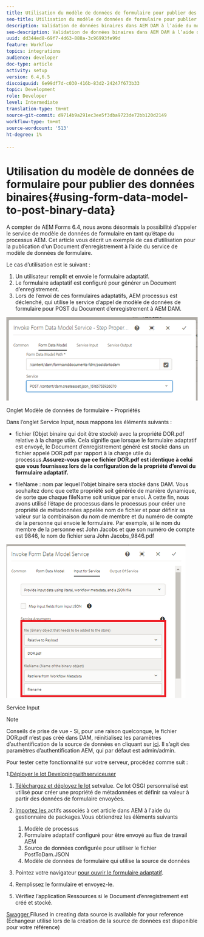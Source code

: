 ```yaml
---
title: Utilisation du modèle de données de formulaire pour publier des données binaires
seo-title: Utilisation du modèle de données de formulaire pour publier des données binaires
description: Validation de données binaires dans AEM DAM à l’aide du modèle de données de formulaire
seo-description: Validation de données binaires dans AEM DAM à l’aide du modèle de données de formulaire
uuid: dd344ed8-69f7-4d63-888a-3c96993fe99d
feature: Workflow
topics: integrations
audience: developer
doc-type: article
activity: setup
version: 6.4,6.5
discoiquuid: 6e99df7d-c030-416b-83d2-24247f673b33
topic: Development
role: Developer
level: Intermediate
translation-type: tm+mt
source-git-commit: d9714b9a291ec3ee5f3dba9723de72bb120d2149
workflow-type: tm+mt
source-wordcount: '513'
ht-degree: 1%

---
```



# Utilisation du modèle de données de formulaire pour publier des données binaires{#using-form-data-model-to-post-binary-data}

A compter de AEM Forms 6.4, nous avons désormais la possibilité d’appeler le service de modèle de données de formulaire en tant qu’étape du processus AEM. Cet article vous décrit un exemple de cas d’utilisation pour la publication d’un Document d’enregistrement à l’aide du service de modèle de données de formulaire.

Le cas d’utilisation est le suivant :

1. Un utilisateur remplit et envoie le formulaire adaptatif.
1. Le formulaire adaptatif est configuré pour générer un Document d’enregistrement.
1. Lors de l’envoi de ces formulaires adaptatifs, AEM processus est déclenché, qui utilise le service d’appel de modèle de données de formulaire pour POST du Document d’enregistrement à AEM DAM.

![posttodam](assets/posttodamshot1.png)

Onglet Modèle de données de formulaire - Propriétés

Dans l’onglet Service Input, nous mappons les éléments suivants :

* fichier (Objet binaire qui doit être stocké) avec la propriété DOR.pdf relative à la charge utile. Cela signifie que lorsque le formulaire adaptatif est envoyé, le Document d’enregistrement généré est stocké dans un fichier appelé DOR.pdf par rapport à la charge utile du processus.**Assurez-vous que ce fichier DOR.pdf est identique à celui que vous fournissez lors de la configuration de la propriété d’envoi du formulaire adaptatif.**

* fileName : nom par lequel l&#39;objet binaire sera stocké dans DAM. Vous souhaitez donc que cette propriété soit générée de manière dynamique, de sorte que chaque fileName soit unique par envoi. À cette fin, nous avons utilisé l’étape de processus dans le processus pour créer une propriété de métadonnées appelée nom de fichier et pour définir sa valeur sur la combinaison du nom de membre et du numéro de compte de la personne qui envoie le formulaire. Par exemple, si le nom du membre de la personne est John Jacobs et que son numéro de compte est 9846, le nom de fichier sera John Jacobs_9846.pdf

![fdmserviceinput](assets/fdminputservice.png)

Service Input

>[!NOTE]
>
>Conseils de prise de vue - Si, pour une raison quelconque, le fichier DOR.pdf n’est pas créé dans DAM, réinitialisez les paramètres d’authentification de la source de données en cliquant sur [ici](http://localhost:4502/mnt/overlay/fd/fdm/gui/components/admin/fdmcloudservice/properties.html?item=%2Fconf%2Fglobal%2Fsettings%2Fcloudconfigs%2Ffdm%2Fpostdortodam). Il s’agit des paramètres d’authentification AEM, qui par défaut est admin/admin.

Pour tester cette fonctionnalité sur votre serveur, procédez comme suit :

1.[Déployer le lot Developingwithserviceuser](/help/forms/assets/common-osgi-bundles/DevelopingWithServiceUser.jar)

1. [Téléchargez et déployez le lot](/help/forms/assets/common-osgi-bundles/SetValueApp.core-1.0-SNAPSHOT.jar) setvalue. Ce lot OSGI personnalisé est utilisé pour créer une propriété de métadonnées et définir sa valeur à partir des données de formulaire envoyées.

1. [Importez les ](assets/postdortodam.zip) actifs associés à cet article dans AEM à l&#39;aide du gestionnaire de packages.Vous obtiendrez les éléments suivants

   1. Modèle de processus
   1. Formulaire adaptatif configuré pour être envoyé au flux de travail AEM
   1. Source de données configurée pour utiliser le fichier PostToDam.JSON
   1. Modèle de données de formulaire qui utilise la source de données

1. Pointez votre navigateur [pour ouvrir le formulaire adaptatif](http://localhost:4502/content/dam/formsanddocuments/helpx/timeoffrequestform/jcr:content?wcmmode=disabled).
1. Remplissez le formulaire et envoyez-le.
1. Vérifiez l’application Ressources si le Document d’enregistrement est créé et stocké.


[Swagger ](http://localhost:4502/conf/global/settings/cloudconfigs/fdm/postdortodam/jcr:content/swaggerFile) Filused in creating data source is available for your reference (Échangeur utilisé lors de la création de la source de données est disponible pour votre référence)
